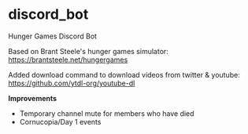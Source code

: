 # discord_bot
Hunger Games Discord Bot

Based on Brant Steele's hunger games simulator: https://brantsteele.net/hungergames

Added download command to download videos from twitter & youtube: https://github.com/ytdl-org/youtube-dl

**Improvements**
- Temporary channel mute for members who have died
- Cornucopia/Day 1 events
